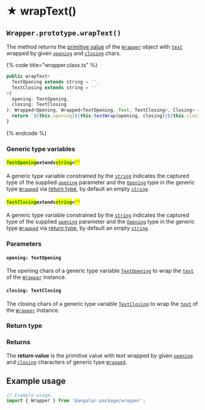 # ★ wrapText()

## `Wrapper.prototype.wrapText()`

The method returns the [primitive value](../../../wrap/methods/instance/valueof.md) of the [`Wrapper`](broken-reference) object with [`text`](../../../wrap/accessors/text.md) wrapped by given [`opening`](wraptext.md#opening-textopening) and [`closing`](wraptext.md#closing-textclosing) chars.

{% code title="wrapper.class.ts" %}
```typescript
public wrapText<
  TextOpening extends string = '',
  TextClosing extends string = ''
>(
  opening: TextOpening,
  closing: TextClosing
): Wrapped<Opening, Wrapped<TextOpening, Text, TextClosing>, Closing> {
  return `${this.opening}${this.textWrap(opening, closing)}${this.closing}`;
}
```
{% endcode %}

### Generic type variables

#### <mark style="color:green;">`TextOpening`</mark>`extends`<mark style="color:green;">`string`</mark>`=`<mark style="color:green;">`''`</mark>

A generic type variable constrained by the [`string`](https://www.typescriptlang.org/docs/handbook/basic-types.html#string) indicates the captured type of the supplied [`opening`](wraptext.md#opening-textopening) parameter and the [`Opening`](../../../type/wrapped.md#openingextendsstring) type in the generic type [`Wrapped`](../../../type/wrapped.md) via [return type](wraptext.md#undefined), by default an empty [`string`](https://www.typescriptlang.org/docs/handbook/basic-types.html#string).

#### <mark style="color:green;">`TextClosing`</mark>`extends`<mark style="color:green;">`string`</mark>`=`<mark style="color:green;">`''`</mark>

A generic type variable constrained by the [`string`](https://www.typescriptlang.org/docs/handbook/basic-types.html#string) indicates the captured type of the supplied [`opening`](wraptext.md#opening-customopening) parameter and the [`Opening`](../../../type/wrapped.md#openingextendsstring) type in the generic type [`Wrapped`](../../../type/wrapped.md) via [return type](wraptext.md#undefined), by default an empty [`string`](https://www.typescriptlang.org/docs/handbook/basic-types.html#string).

### Parameters

#### `opening: TextOpening`

The opening chars of a generic type variable [`TextOpening`](wraptext.md#textopening-extends-string) to wrap the [`text`](../../../wrap/accessors/#wrap.prototype.text) of the [`Wrapper`](../../overview.md) instance.

#### `closing: TextClosing`

The closing chars of a generic type variable [`TextClosing`](wraptext.md#textclosing-extends-string) to wrap the [`text`](../../../wrap/accessors/#wrap.prototype.text) of the [`Wrapper`](../../overview.md) instance.

### Return type

### Returns

The **return value** is the primitive value with text wrapped by given [`opening`](wraptext.md#opening-textopening) and [`closing`](wraptext.md#closing-textclosing) characters of generic type [`Wrapped`](../../../type/wrapped.md).

## Example usage

```typescript
// Example usage.
import { Wrapper } from '@angular-package/wrapper';


```
